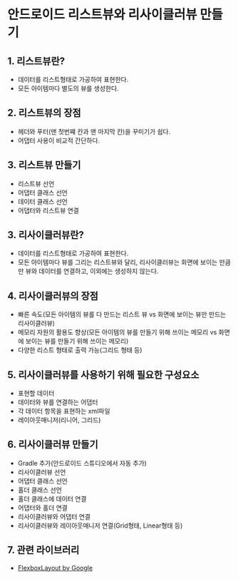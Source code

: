 # 안드로이드 리스트뷰와 리사이클러뷰 만들기

## 1. 리스트뷰란?
 - 데이터를 리스트형태로 가공하여 표현한다.
 - 모든 아이템마다 별도의 뷰를 생성한다.

## 2. 리스트뷰의 장점
 - 헤더와 푸터(맨 첫번쨰 칸과 맨 마지막 칸)을 꾸미기가 쉽다.
 - 어댑터 사용이 비교적 간단하다.

## 3. 리스트뷰 만들기
 - 리스트뷰 선언
 - 어댑터 클래스 선언
 - 데이터 클래스 선언
 - 어댑터와 리스트뷰 연결

## 3. 리사이클러뷰란?
 - 데이터를 리스트형태로 가공하여 표현한다.
 - 모든 아이템마다 뷰를 그리는 리스트뷰와 달리, 리사이클러뷰는 화면에 보이는 만큼만 뷰와 데이터를 연결하고, 이외에는 생성하지 않는다.

## 4. 리사이클러뷰의 장점
 - 빠른 속도(모든 아이템의 뷰를 다 만드는 리스트 뷰 vs 화면에 보이는 뷰만 만드는 리사이클러뷰)
 - 메모리 자원의 활용도 향상(모든 아이템의 뷰를 만들기 위해 쓰이는 메모리 vs 화면에 보이는 뷰를 만들기 위해 쓰이는 메모리)
 - 다양한 리스트 형태로 출력 가능(그리드 형태 등)

## 5. 리사이클러뷰를 사용하기 위해 필요한 구성요소
 - 표현할 데이터
 - 데이터와 뷰를 연결하는 어댑터
 - 각 데이터 항목을 표현하는 xml파일
 - 레이아웃매니저(리니어, 그리드)

## 6. 리사이클러뷰 만들기
 - Gradle 추가(안드로이드 스튜디오에서 자동 추가)
 - 리사이클러뷰 선언
 - 어댑터 클래스 선언
 - 홀더 클래스 선언
 - 홀더 클래스에 데이터 연결
 - 어댑터와 홀더 연결
 - 리사이클러뷰와 어댑터 연결
 - 리사이클러뷰와 레이아웃매니저 연결(Grid형태, Linear형태 등)

## 7. 관련 라이브러리
 - [FlexboxLayout by Google](https://github.com/google/flexbox-layout) 